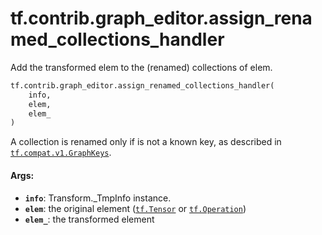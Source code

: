 <div itemscope itemtype="http://developers.google.com/ReferenceObject">
<meta itemprop="name" content="tf.contrib.graph_editor.assign_renamed_collections_handler" />
<meta itemprop="path" content="Stable" />
</div>

# tf.contrib.graph_editor.assign_renamed_collections_handler

Add the transformed elem to the (renamed) collections of elem.

``` python
tf.contrib.graph_editor.assign_renamed_collections_handler(
    info,
    elem,
    elem_
)
```

<!-- Placeholder for "Used in" -->

A collection is renamed only if is not a known key, as described in
<a href="../../../tf/GraphKeys.md"><code>tf.compat.v1.GraphKeys</code></a>.

#### Args:


* <b>`info`</b>: Transform._TmpInfo instance.
* <b>`elem`</b>: the original element (<a href="../../../tf/Tensor.md"><code>tf.Tensor</code></a> or <a href="../../../tf/Operation.md"><code>tf.Operation</code></a>)
* <b>`elem_`</b>: the transformed element
